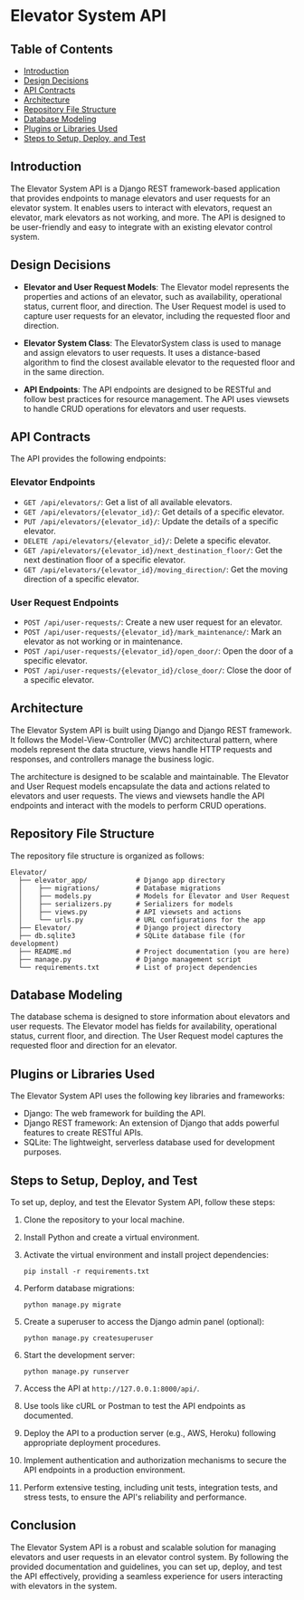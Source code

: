 # Elevator System API

## Table of Contents

- [Introduction](#introduction)
- [Design Decisions](#design-decisions)
- [API Contracts](#api-contracts)
- [Architecture](#architecture)
- [Repository File Structure](#repository-file-structure)
- [Database Modeling](#database-modeling)
- [Plugins or Libraries Used](#plugins-or-libraries-used)
- [Steps to Setup, Deploy, and Test](#steps-to-setup-deploy-and-test)

## Introduction

The Elevator System API is a Django REST framework-based application that provides endpoints to manage elevators and user requests for an elevator system. It enables users to interact with elevators, request an elevator, mark elevators as not working, and more. The API is designed to be user-friendly and easy to integrate with an existing elevator control system.

## Design Decisions

- **Elevator and User Request Models**: The Elevator model represents the properties and actions of an elevator, such as availability, operational status, current floor, and direction. The User Request model is used to capture user requests for an elevator, including the requested floor and direction.

- **Elevator System Class**: The ElevatorSystem class is used to manage and assign elevators to user requests. It uses a distance-based algorithm to find the closest available elevator to the requested floor and in the same direction.

- **API Endpoints**: The API endpoints are designed to be RESTful and follow best practices for resource management. The API uses viewsets to handle CRUD operations for elevators and user requests.

## API Contracts

The API provides the following endpoints:

### Elevator Endpoints

- `GET /api/elevators/`: Get a list of all available elevators.
- `GET /api/elevators/{elevator_id}/`: Get details of a specific elevator.
- `PUT /api/elevators/{elevator_id}/`: Update the details of a specific elevator.
- `DELETE /api/elevators/{elevator_id}/`: Delete a specific elevator.
- `GET /api/elevators/{elevator_id}/next_destination_floor/`: Get the next destination floor of a specific elevator.
- `GET /api/elevators/{elevator_id}/moving_direction/`: Get the moving direction of a specific elevator.

### User Request Endpoints

- `POST /api/user-requests/`: Create a new user request for an elevator.
- `POST /api/user-requests/{elevator_id}/mark_maintenance/`: Mark an elevator as not working or in maintenance.
- `POST /api/user-requests/{elevator_id}/open_door/`: Open the door of a specific elevator.
- `POST /api/user-requests/{elevator_id}/close_door/`: Close the door of a specific elevator.

## Architecture

The Elevator System API is built using Django and Django REST framework. It follows the Model-View-Controller (MVC) architectural pattern, where models represent the data structure, views handle HTTP requests and responses, and controllers manage the business logic.

The architecture is designed to be scalable and maintainable. The Elevator and User Request models encapsulate the data and actions related to elevators and user requests. The views and viewsets handle the API endpoints and interact with the models to perform CRUD operations.

## Repository File Structure

The repository file structure is organized as follows:

```
Elevator/
  ├── elevator_app/            # Django app directory
  │    ├── migrations/         # Database migrations
  │    ├── models.py           # Models for Elevator and User Request
  │    ├── serializers.py      # Serializers for models
  │    ├── views.py            # API viewsets and actions
  │    └── urls.py             # URL configurations for the app
  ├── Elevator/                # Django project directory
  ├── db.sqlite3               # SQLite database file (for development)
  ├── README.md                # Project documentation (you are here)
  ├── manage.py                # Django management script
  └── requirements.txt         # List of project dependencies
```

## Database Modeling

The database schema is designed to store information about elevators and user requests. The Elevator model has fields for availability, operational status, current floor, and direction. The User Request model captures the requested floor and direction for an elevator.

## Plugins or Libraries Used

The Elevator System API uses the following key libraries and frameworks:

- Django: The web framework for building the API.
- Django REST framework: An extension of Django that adds powerful features to create RESTful APIs.
- SQLite: The lightweight, serverless database used for development purposes.

## Steps to Setup, Deploy, and Test

To set up, deploy, and test the Elevator System API, follow these steps:

1. Clone the repository to your local machine.

2. Install Python and create a virtual environment.

3. Activate the virtual environment and install project dependencies:
   ```
   pip install -r requirements.txt
   ```

4. Perform database migrations:
   ```
   python manage.py migrate
   ```

5. Create a superuser to access the Django admin panel (optional):
   ```
   python manage.py createsuperuser
   ```

6. Start the development server:
   ```
   python manage.py runserver
   ```

7. Access the API at `http://127.0.0.1:8000/api/`.

8. Use tools like cURL or Postman to test the API endpoints as documented.

9. Deploy the API to a production server (e.g., AWS, Heroku) following appropriate deployment procedures.

10. Implement authentication and authorization mechanisms to secure the API endpoints in a production environment.

11. Perform extensive testing, including unit tests, integration tests, and stress tests, to ensure the API's reliability and performance.

## Conclusion

The Elevator System API is a robust and scalable solution for managing elevators and user requests in an elevator control system. By following the provided documentation and guidelines, you can set up, deploy, and test the API effectively, providing a seamless experience for users interacting with elevators in the system.
